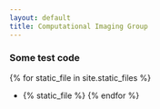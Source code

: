 ```yaml
---
layout: default
title: Computational Imaging Group
---
```


### Some test code

{% for static_file in site.static_files %}
- {% static_file %}
{% endfor %}
